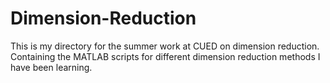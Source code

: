 # Dimension-Reduction
This is my directory for the summer work at CUED on dimension reduction.
Containing the MATLAB scripts for different dimension reduction methods I have been learning.
